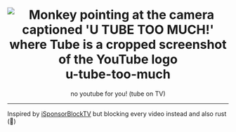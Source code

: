 <h1 align="center"><img src="https://github.com/Jack5079/u-tube-too-much/assets/29169102/52c5deb4-4fae-4d69-abef-9760cf4e3ede" alt="Monkey pointing at the camera captioned 'U TUBE TOO MUCH!' where Tube is a cropped screenshot of the YouTube logo"><br>u-tube-too-much</h1>
<p align="center">no youtube for you! (tube on TV)

---

Inspired by [iSponsorBlockTV](https://github.com/dmunozv04/iSponsorBlockTV) but blocking every video instead and also rust (🚀)

